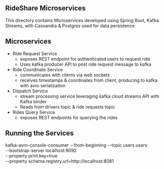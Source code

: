 ## RideShare Microservices ##

This directory contains Microservices developed using Spring Boot, Kafka Streams, with Cassandra & Postgres used for data persistence 

## Microservices ##
* Ride Request Service
    * exposes REST endpoint for authenticated users to request ride
    * Uses kafka producer API to post ride request message to kafka
* Ride Coordinate Service
    * communicates with clients via web sockets 
    * receives timestamps & coordinates from client, producing to kafka with avro serializaiton
* Dispatch Service
    * stream processing service leveraging kafka cloud streams API with Kafka binder
    * Reads from drivers topic & ride requests topic
* Rides Query Service
    * exposes REST endpoints for querying the rides


## Running the Services ##




kafka-avro-console-consumer --from-beginning --topic users.users \
  --bootstrap-server localhost:9092 \
  --property print.key=true \
  --property schema.registry.url=http://localhost:8081
